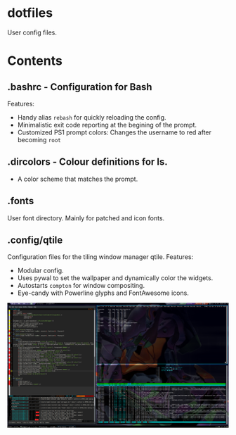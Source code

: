 # dotfiles
User config files.
# Contents
## .bashrc - Configuration for Bash ##
Features:
* Handy alias `rebash` for quickly reloading the config.
* Minimalistic exit code reporting at the begining of the prompt.
* Customized PS1 prompt colors: Changes the username to red after becoming `root`
## .dircolors - Colour definitions for ls. ##
* A color scheme that matches the prompt.
## .fonts ##
User font directory. Mainly for patched and icon fonts.
## .config/qtile ##
Configuration files for the tiling window manager qtile. Features:
* Modular config.
* Uses pywal to set the wallpaper and dynamically color the widgets.
* Autostarts `compton` for window compositing.
* Eye-candy with Powerline glyphs and FontAwesome icons.

![qtile](qtile.png)

